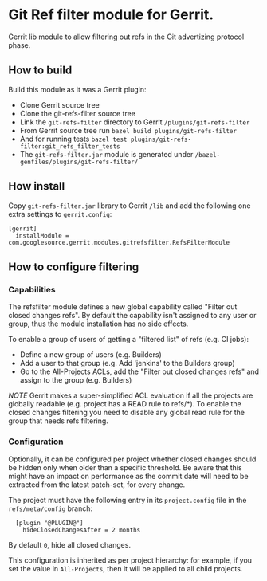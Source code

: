 # Git Ref filter module for Gerrit.

Gerrit lib module to allow filtering out refs in the Git advertizing
protocol phase.

## How to build

Build this module as it was a Gerrit plugin:

- Clone Gerrit source tree
- Clone the git-refs-filter source tree
- Link the ```git-refs-filter``` directory to Gerrit ```/plugins/git-refs-filter```
- From Gerrit source tree run ```bazel build plugins/git-refs-filter```
- And for running tests ```bazel test plugins/git-refs-filter:git_refs_filter_tests```
- The ```git-refs-filter.jar``` module is generated under ```/bazel-genfiles/plugins/git-refs-filter/```

## How install

Copy ```git-refs-filter.jar``` library to Gerrit ```/lib``` and add the following
one extra settings to ```gerrit.config```:

```
[gerrit]
  installModule = com.googlesource.gerrit.modules.gitrefsfilter.RefsFilterModule
```

## How to configure filtering

### Capabilities

The refsfilter module defines a new global capability called "Filter out closed changes refs".
By default the capability isn't assigned to any user or group, thus the module installation
has no side effects.

To enable a group of users of getting a "filtered list" of refs (e.g. CI jobs):
- Define a new group of users (e.g. Builders)
- Add a user to that group (e.g. Add 'jenkins' to the Builders group)
- Go to the All-Projects ACLs, add the "Filter out closed changes refs" and assign to the group (e.g. Builders)

*NOTE* Gerrit makes a super-simplified ACL evaluation if all the projects are globally readable (e.g. project has
a READ rule to refs/*). To enable the closed changes filtering you need to disable any global read rule
for the group that needs refs filtering.

### Configuration

Optionally, it can be configured per project whether closed changes should be hidden only
when older than a specific threshold. Be aware that this might have an impact on
performance as the commit date will need to be extracted from the latest patch-set, for every change.

The project must have the following entry in its `project.config` file in
the `refs/meta/config` branch:

```
  [plugin "@PLUGIN@"]
    hideClosedChangesAfter = 2 months
```

By default `0`, hide all closed changes.

This configuration is inherited as per project hierarchy: for example, if you set the value
in `All-Projects`, then it will be applied to all child projects.